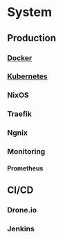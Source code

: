 # System

## Production

### [Docker](https://www.docker.com/) <Badges user="docker" repo="engine"/>

### [Kubernetes](https://kubernetes.io/fr/) <Badges user="kubernetes" repo="kubernetes"/>

### NixOS

### Traefik

### Ngnix

### Monitoring

#### Prometheus

## CI/CD

### Drone.io

### Jenkins
